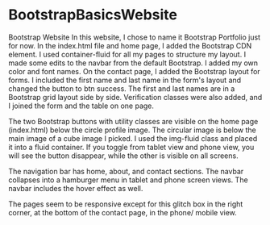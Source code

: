 # BootstrapBasicsWebsite
Bootstrap Website
In this website, I chose to name it Bootstrap Portfolio just for now. 
In the index.html file and home page, I added the Bootstrap CDN element. I used container-fluid  for all my pages to structure my layout.
I made some edits to the navbar from the default Bootstrap. I added my own color and font names.
On the contact page, I added the Bootstrap layout for forms. I included the first name and last name in the form's layout and changed the button to btn success.
The first and last names are in a Bootstrap grid layout side by side. 
Verification classes were also added, and I joined the form and the table on one page.

The two Bootstrap buttons with utility classes are visible on the home page (index.html) below the circle profile image. The circular image is below the main image of a cube image I picked. I used the img-fluid class and placed it into a fluid container. If you toggle from tablet view and phone view, you will see the button disappear, while the other is visible on all screens. 

The navigation bar has home, about, and contact sections. The navbar collapses into a hamburger menu in tablet and phone screen views. The navbar includes the hover effect as well.

The pages seem to be responsive except for this glitch box in the right corner, at the bottom of the contact page, in the phone/ mobile view.
